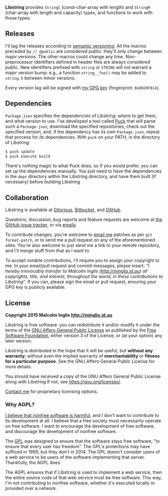 
**Libstring** provides `StringC` (const-char-array with length) and `StringM` (char-array with length and capacity) types, and functions to work with those types.


## Releases

I'll tag the releases according to [semantic versioning](http://semver.org/spec/v2.0.0.html). All the macros preceded by `// @public` are considered public: they'll only change between major versions. The other macros could change any time. Non-preprocessor identifiers defined in header files are always considered public. New identifiers prefixed with `string` or `STRING` will not warrant a major version bump: e.g., a function `string__foo()` may be added to `string.h` between minor versions.

Every version tag will be signed with [my GPG key](http://pool.sks-keyservers.net/pks/lookup?op=vindex&search=0xD020F814) (fingerprint: `0xD020F814`).


## Dependencies

`Package.json` specifies the dependencies of Libstring: where to get them, and what version to use. I've developed a tool called [Puck](https://gitorious.org/mcinglis/puck) that will parse such a `Package.json`, download the specified repositories, check out the specified version, and, if the dependency has its own `Package.json`, repeat that process for *its* dependencies. With `puck` on your PATH, in the directory of Libstring:

``` sh
$ puck update
$ puck execute build
```

There's nothing magic to what Puck does, so if you would prefer, you can set up the dependencies manually. You just need to have the dependencies in the `deps` directory within the Libstring directory, and have them built (if necessary) before building Libstring


## Collaboration

Libstring is available at [Gitorious](https://gitorious.org/mcinglis/libstring), [Bitbucket](https://bitbucket.org/mcinglis/libstring), and [GitHub](https://github.com/mcinglis/libstring).

Questions, discussion, bug reports and feature requests are welcome at [the GitHub issue tracker](https://github.com/mcinglis/libstring/issues), or via [emails](mailto:me@minglis.id.au).

To contribute changes, you're welcome to [email me](mailto:me@minglis.id.au) patches as per `git format-patch`, or to send me a pull request on any of the aforementioned sites. You're also welcome to just send me a link to your remote repository, and I'll merge stuff from that as I want to.

To accept notable contributions, I'll require you to assign your copyright to me. In your email/pull request and commit messages, please insert: "*I hereby irrevocably transfer to Malcolm Inglis (http://minglis.id.au) all copyrights, title, and interest, throughout the world, in these contributions to Libstring*". If you can, please sign the email or pull request, ensuring your GPG key is publicly available.


## License

**Copyright 2015 Malcolm Inglis <http://minglis.id.au>**

Libstring is free software: you can redistribute it and/or modify it under the terms of the [GNU Affero General Public License](https://gnu.org/licenses/agpl.html) as published by the [Free Software Foundation](https://fsf.org), either version 3 of the License, or (at your option) any later version.

Libstring is distributed in the hope that it will be useful, but **without any warranty**; without even the implied warranty of **merchantability** or **fitness for a particular purpose**. See the GNU Affero General Public License for more details.

You should have received a copy of the GNU Affero General Public License along with Libstring If not, see <https://gnu.org/licenses/>.

[Contact me](mailto:me@minglis.id.au) for proprietary licensing options.

### Why AGPL?

[I believe that nonfree software is harmful](http://minglis.id.au/blog/2014/04/09/free-software-free-society.html), and I don't want to contribute to its development at all. I believe that a free society must necessarily operate on free software. I want to encourage the development of free software, and discourage the development of nonfree software.

The [GPL](https://gnu.org/licenses/gpl.html) was designed to ensure that the software stays free software; "to ensure that every user has freedom". The GPL's protections may have sufficed in 1990, but they don't in 2014. The GPL doesn't consider users of a web service to be users of the software implementing that server. Thankfully, the AGPL does.

The AGPL ensures that if Libstring is used to implement a web service, then the entire source code of that web service must be free software. This way, I'm not contributing to nonfree software, whether it's executed locally or provided over a network.

